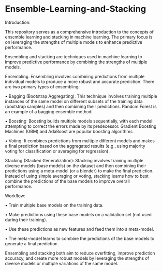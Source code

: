 # Ensemble-Learning-and-Stacking

Introduction:

This repository serves as a comprehensive introduction to the concepts of ensemble learning and stacking in machine learning. The primary focus is on leveraging the strengths of multiple models to enhance predictive performance. 

Ensembling and stacking are techniques used in machine learning to improve predictive performance by combining the strengths of multiple models.

Ensembling: Ensembling involves combining predictions from multiple individual models to produce a more robust and accurate prediction. There are two primary types of ensembling:

•	Bagging (Bootstrap Aggregating): This technique involves training multiple instances of the same model on different subsets of the training data (bootstrap samples) and then combining their predictions. Random Forest is an example of a bagging ensemble method.

•	Boosting: Boosting builds multiple models sequentially, with each model attempting to correct the errors made by its predecessor. Gradient Boosting Machines (GBM) and AdaBoost are popular boosting algorithms.

•	Voting: It combines predictions from multiple different models and makes a final prediction based on the aggregated results (e.g., using majority voting for classification or averaging for regression).

Stacking (Stacked Generalization): Stacking involves training multiple diverse models (base models) on the dataset and then combining their predictions using a meta-model (or a blender) to make the final prediction. Instead of using simple averaging or voting, stacking learns how to best combine the predictions of the base models to improve overall performance.

Workflow:

•	Train multiple base models on the training data.

•	Make predictions using these base models on a validation set (not used during their training).

•	Use these predictions as new features and feed them into a meta-model.

•	The meta-model learns to combine the predictions of the base models to generate a final prediction.

Ensembling and stacking both aim to reduce overfitting, improve prediction accuracy, and create more robust models by leveraging the strengths of diverse models or multiple variations of the same model.


